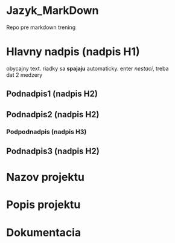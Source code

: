# Jazyk_MarkDown

Repo pre markdown trening

# Hlavny nadpis (nadpis H1)

obycajny text.
riadky sa **spajaju** automaticky. enter _nestaci_, treba  
dat 2  medzery

## Podnadpis1 (nadpis H2)

## Podnadpis2 (nadpis H2)
### Podpodnadpis (nadpis H3)
## Podnadpis3 (nadpis H2)

# Nazov projektu

# Popis projektu

# Dokumentacia
